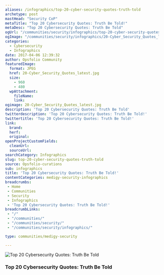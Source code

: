 ```yaml
---
aliases: /infographics/top-20-cyber-security-quotes-truth-told
archetype: post
mastHead: "Security CoP"
metaTitle: "Top 20 Cybersecurity Quotes: Truth Be Told!"
metaDesc: "Top 20 Cybersecurity Quotes: Truth Be Told" 
ogUrl: "/communities/security/infographics/top-20-cyber-security-quotes-truth-told"
ogImage: "/communities/security/infographics/20-Cyber_Security_Quotes_latest.jpg"
categories:
  - Cybersecurity
  - Infographics
date: 2017-04-06 12:39:32
author: Opsfolio Community
featuredImage:
  format: JPEG
  href: 20-Cyber_Security_Quotes_latest.jpg
  size:
    - 960
    - 480
  wpAttachment:
    fileName:
    link:
ogimage: 20-Cyber_Security_Quotes_latest.jpg
description: 'Top 20 Cybersecurity Quotes: Truth Be Told'
twitterdescription: 'Top 20 Cybersecurity Quotes: Truth Be Told!'
twittertitle: 'Top 20 Cybersecurity Quotes: Truth Be Told!'
link:
  brand:
  herf:
  original:
openProjectCustomFields:
  cleanUrl:
  sourceUrl:
searchCategory: Infographics
slug: top-20-cyber-security-quotes-truth-told
source: Opsfolio-curations
sub: infographics
title: 'Top 20 Cybersecurity Quotes: Truth Be Told!'
contentCategories: medigy-security-infographics
breadcrumbs:
 - Home
 - Communities
 - Security
 - Infographics
 - 'Top 20 Cybersecurity Quotes: Truth Be Told!'
breadcrumbLinks:
 - "/"
 - "/communities/"
 - "/communities/security/"
 - "/communities/security/infographics/"

type: communities/medigy-security

---
```

![Top 20 Cybersecurity Quotes: Truth Be Told](/communities/security/infographics/20-Cyber_Security_Quotes_latest.jpg)

### Top 20 Cybersecurity Quotes: Truth Be Told

